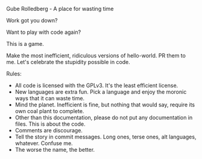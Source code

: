 Gube Rolledberg - A place for wasting time

Work got you down?

Want to play with code again?

This is a game.

Make the most inefficient, ridiculous versions of hello-world. PR them to me.
Let's celebrate the stupidity possible in code.

Rules:

- All code is licensed with the GPLv3. It's the least efficient license.
- New languages are extra fun. Pick a language and enjoy the moronic ways that it can waste time.
- Mind the planet. Inefficient is fine, but nothing that would say, require its own coal plant to complete.
- Other than this documentation, please do not put any documentation in files. This is about the code.
- Comments are discourage.
- Tell the story in commit messages. Long ones, terse ones, alt languages, whatever. Confuse me.
- The worse the name, the better.
